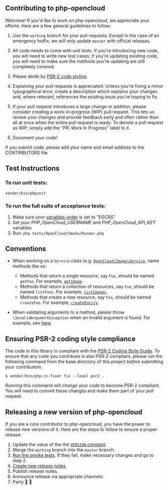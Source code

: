 Contributing to php-opencloud
-----------------------------

Welcome! If you'd like to work on php-opencloud, we appreciate your
efforts. Here are a few general guidelines to follow:

1. Use the `working` branch for your pull requests. Except in the case of
   an emergency hotfix, we will only update `master` with official releases.

2. All code needs to come with unit tests. If you're introducing new code, you
   will need to write new test cases; if you're updating existing code, you will
   need to make sure the methods you're updating are still completely covered.

3. Please abide by [PSR-2 code styling](#ensuring-psr-2-coding-style-compliance).

4. Explaining your pull requests is appreciated. Unless you're fixing a
   minor typographical error, create a description which explains your changes
   and, where relevant, references the existing issue you're hoping to fix.

5. If your pull request introduces a large change or addition, please consider
   creating a work-in-progress (WIP) pull request. This lets us review your changes
   and provide feedback early and often rather than all at once when the entire pull
   request is ready. To denote a pull request as WIP, simply add the "PR: Work In Progress"
   label to it.

6. Document your code!

If you submit code, please add your name and email address to the
CONTRIBUTORS file.

Test Instructions
-----------------

### To run unit tests:
```bash
vendor/bin/phpunit
```

### To run the full suite of acceptance tests:
1. Make sure your [variables-order](http://www.php.net/manual/en/ini.core.php#ini.variables-order) is set to "EGCRS"
2. Set your *PHP_OpenCloud_USERNAME* and *PHP_OpenCloud_API_KEY* variables
3. Run: ```php tests/OpenCloud/Smoke/Runner.php```

## Conventions

* When working on a `Service` class (e.g. [`OpenCloud\Image\Service`](/lib/OpenCloud/Image/Service.php), name methods like so:

  * Methods that return a single resource, say `Foo`, should be named `getFoo`. For example, [`getImage`](/lib/OpenCloud/Image/Service.php#L67).
  * Methods that return a collection of resources, say `Foo`, should be named `listFoos`. For example, [`listImages`](/lib/OpenCloud/Image/Service.php#L53).
  * Methods that create a new resource, say `Foo`, should be named `createFoo`. For example, [`createEntity`](/lib/OpenCloud/CloudMonitoring/Service.php#L105).

* When validating arguments to a method, please throw `\InvalidArgumentException` when an invalid argument is found. For example, see [here](/lib/OpenCloud/LoadBalancer/Resource/LoadBalancer.php#L212-L215).

## Ensuring PSR-2 coding style compliance

The code in this library is compliant with the [PSR-2 Coding Style Guide](https://github.com/php-fig/fig-standards/blob/master/accepted/PSR-2-coding-style-guide.md). To ensure that any code you contribute is also PSR-2 compliant, please run the following command from the base directory of this project _before_ submitting your contribution:

    $ vendor/bin/php-cs-fixer fix --level psr2 .

Running this command will _change_ your code to become PSR-2 compliant. You will need to _commit_ these changes and make them part of your pull request.

## Releasing a new version of php-opencloud
If you are a core contributor to php-opencloud, you have the power to release new versions of it. Here are the steps to follow to ensure a proper release:

1. Update the value of the the [`VERSION` constant](/lib/OpenCloud/Version.php#L30).
2. Merge the `working` branch into the `master` branch.
3. [Run the smoke tests](#to-run-the-full-suite-of-acceptance-tests). If they fail, make necessary changes and go to step 2.
4. [Create new release notes](https://github.com/rackspace/php-opencloud/releases/new).
5. Publish release notes.
6. Announce release via appropriate channels.
7. Party :tada: :balloon: